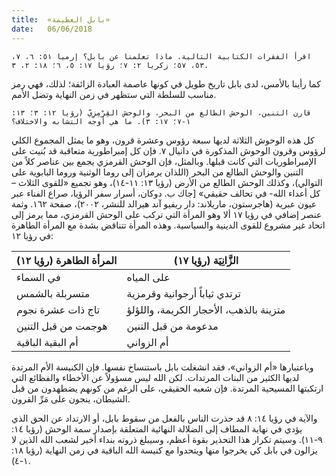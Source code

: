 ```yaml
---
title:  «بابل العظيمة»
date:   06/06/2018
---
```


`اقرأ الفقرات الكتابية التالية. ماذا تعلمنا عن بابل؟ إرميا ٥١: ٦، ٧، ٥٣، ٥٧؛ زكريا ٢: ٧؛ رؤيا ١٧: ٥، ٦؛ ١٨: ٢، ٣.`

كما رأينا بالأمس، لدى بابل تاريخ طويل في كونها عاصمة العبادة الزائفة؛ لذلك، فهي رمز مناسب للسلطة التي ستظهر في زمن النهاية وتضل الأمم.

`قارن التنين، الوحش الطالع من البحر، والوحش القِرْمِزِيّ (رؤيا ١٢: ٣؛ ١٣: ١-٧؛ ١٧: ٣). ما هي أوجه التشابه والاختلاف؟`

كل هذه الوحوش الثلاثة لديها سبعة رؤوس وعشرة قرون، وهو ما يمثل المجموع الكلي لرؤوس وقرون الوحوش المذكورة في دانيال ٧. فإن كل إمبراطورية متعاقبة قد بُنيت على الإمبراطوريات التي كانت قبلها. وبالمثل، فإن الوحش القرمزي يجمع بين عناصر كلاً من التنين والوحش الطالع من البحر (اللذان يرمزان إلى روما الوثنية وروما البابوية على التوالي)، وكذلك الوحش الطالع من الأرض (رؤيا ١٣: ١١-١٤)، وهو تجميع «للقوى الثلاث – كل أعداء الله- في تحالف حقيقي» [جاك ب. دوكان، أسرار سفر الرؤيا، صراع الفناء عبر عيون عبرية (هاجرستون، ماريلاند: دار ريفيو آند هيرالد للنشر، ٢٠٠٢)، صفحة ١٦٢. وثمة عنصر إضافي في رؤيا ١٧ ألا وهو المرأة التي تركب على الوحش القرمزي، مما يرمز إلى اتحاد غير مشروع للقوى الدينية والسياسية. وهذه المرأة تتناقض بشدة مع المرأة الطاهرة في رؤيا ١٢:

| المرأة الطاهرة (رؤيا ١٢) | الزَّانِيَة (رؤيا ١٧) |
| ------------ | ------------ |
| في السماء | على المياه |
| متسربلة بالشمس | ترتدي ثياباً أرجوانية وقرمزية |
| تاج ذات عشرة نجوم | متزينة بالذهب، الأحجار الكريمة، واللؤلؤ |
| هوجمت من قبل التنين | مدعومة من قبل التنين |
| أم البقية الباقية | أم الزواني |

وباعتبارها «أم الزواني»، فقد انشغلت بابل باستنساخ نفسها. فإن الكنيسة الأم المرتدة لديها الكثير من البنات المرتدات. لكن الله ليس مسؤولاً عن الأخطاء والفظائع التي ارتكبتها المسيحية المرتدة. فإن شعبه الحقيقي، على الرغم من كونهم يضطهدون من قبل الشيطان، ينجون على مَرِّ القرون.

والآية في رؤيا ١٤: ٨ قد حذرت الناس بالفعل من سقوط بابل، أو الارتداد عن الحق الذي يؤدي في نهاية المطاف إلى الضلالة النهائية المتعلقة بإصدار سمة الوحش (رؤيا ١٤: ٩-١١). وسيتم تكرار هذا التحذير بقوة أعظم، وسيبلغ ذروته بنداء أخير لشعب الله الذين لا يزالون في بابل كي يخرجوا منها ويتحدوا مع كنيسة الله الباقية في زمن النهاية (رؤيا ١٨: ١-٤).